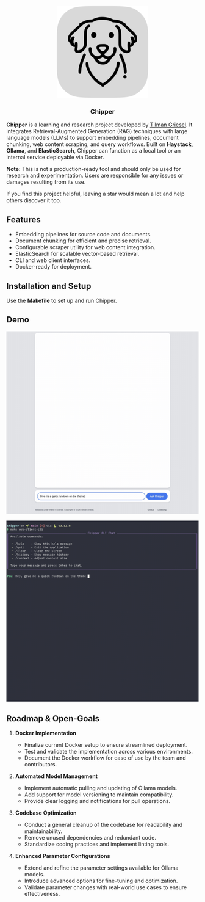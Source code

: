 <p align="center"><img src="https://raw.githubusercontent.com/TilmanGriesel/chipper/refs/heads/main/docs/public/assets/logo_chiper_bg.png" width="240" alt="Logo Chipper RAG Util"/></p>
<h3 align="center">Chipper</h3>

**Chipper** is a learning and research project developed by [Tilman Griesel](https://linktr.ee/griesel). It integrates
Retrieval-Augmented Generation (RAG) techniques with large language models (LLMs) to support embedding pipelines,
document chunking, web content scraping, and query workflows. Built on **Haystack**, **Ollama**, and **ElasticSearch**,
Chipper can function as a local tool or an internal service deployable via Docker.

**Note:** This is not a production-ready tool and should only be used for research and experimentation. Users are
responsible for any issues or damages resulting from its use.

If you find this project helpful, leaving a star would mean a lot and help others discover it too.

## Features

- Embedding pipelines for source code and documents.
- Document chunking for efficient and precise retrieval.
- Configurable scraper utility for web content integration.
- ElasticSearch for scalable vector-based retrieval.
- CLI and web client interfaces.
- Docker-ready for deployment.

## Installation and Setup

Use the **Makefile** to set up and run Chipper.

## Demo

<p align="center"><img src="https://raw.githubusercontent.com/TilmanGriesel/chipper/refs/heads/main/docs/public/assets/demo_01.gif"alt="Chipper RAG Util Demo Web"/></p>
<p align="center"><img src="https://raw.githubusercontent.com/TilmanGriesel/chipper/refs/heads/main/docs/public/assets/demo_02.gif"alt="Chipper RAG Util Demo CLI"/></p>

## Roadmap & Open-Goals

1. **Docker Implementation**

   - Finalize current Docker setup to ensure streamlined deployment.
   - Test and validate the implementation across various environments.
   - Document the Docker workflow for ease of use by the team and contributors.

2. **Automated Model Management**

   - Implement automatic pulling and updating of Ollama models.
   - Add support for model versioning to maintain compatibility.
   - Provide clear logging and notifications for pull operations.

3. **Codebase Optimization**

   - Conduct a general cleanup of the codebase for readability and maintainability.
   - Remove unused dependencies and redundant code.
   - Standardize coding practices and implement linting tools.

4. **Enhanced Parameter Configurations**
   - Extend and refine the parameter settings available for Ollama models.
   - Introduce advanced options for fine-tuning and optimization.
   - Validate parameter changes with real-world use cases to ensure effectiveness.
